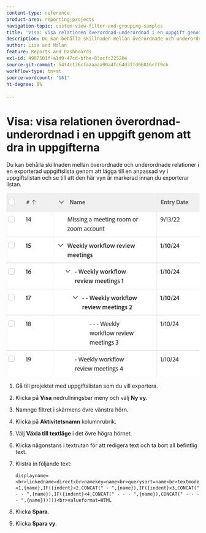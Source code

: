 ```yaml
---
content-type: reference
product-area: reporting;projects
navigation-topic: custom-view-filter-and-grouping-samples
title: 'Visa: visa relationen överordnad-underordnad i en uppgift genom att dra in aktivitetens'
description: Du kan behålla skillnaden mellan överordnade och underordnade relationer i en exporterad uppgiftslista genom att lägga till en anpassad vy i uppgiftslistan och se till att den här vyn är markerad innan du exporterar listan.
author: Lisa and Nolan
feature: Reports and Dashboards
exl-id: 4987501f-a1d9-47cd-bfbe-83acfc225204
source-git-commit: 54f4c136cfaaaaaa90a4fc64d3ffd06816cff9cb
workflow-type: tm+mt
source-wordcount: '161'
ht-degree: 0%

---
```


# Visa: visa relationen överordnad-underordnad i en uppgift genom att dra in uppgifterna

Du kan behålla skillnaden mellan överordnade och underordnade relationer i en exporterad uppgiftslista genom att lägga till en anpassad vy i uppgiftslistan och se till att den här vyn är markerad innan du exporterar listan.  

![](assets/parent-child-indented-custom-view-350x94.png)

1. Gå till projektet med uppgiftslistan som du vill exportera.
1. Klicka på **Visa** nedrullningsbar meny och välj **Ny vy**.

1. Namnge filtret i skärmens övre vänstra hörn.
1. Klicka på **Aktivitetsnamn** kolumnrubrik.

1. Välj **Växla till textläge** i det övre högra hörnet.
1. Klicka någonstans i textrutan för att redigera text och ta bort all befintlig text.
1. Klistra in följande text:

   ```
   displayname=<br>linkedname=direct<br>namekey=name<br>querysort=name<br>textmode=true<br>valueexpression=IF({indent}<1,{name},IF({indent}<2,CONCAT(" - ",{name}),IF({indent}<3,CONCAT(" - - ",{name}),IF({indent}<4,CONCAT(" - - - ",{name}),CONCAT(" - - - - ",{name})))))<br>valueformat=HTML
   ```

1. Klicka **Spara**.
1. Klicka **Spara vy**.
